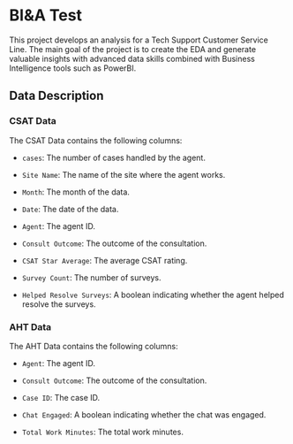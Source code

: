 # BI&A Test

This project develops an analysis for a Tech Support Customer Service Line. The main goal of the project is to create the EDA and generate valuable insights with advanced data skills combined with Business Intelligence tools such as PowerBI.

## Data Description

### CSAT Data

The CSAT Data contains the following columns:

- `cases`: The number of cases handled by the agent.

- `Site Name`: The name of the site where the agent works.

- `Month`: The month of the data.

- `Date`: The date of the data.

- `Agent`: The agent ID.

- `Consult Outcome`: The outcome of the consultation.

- `CSAT Star Average`: The average CSAT rating.

- `Survey Count`: The number of surveys.

- `Helped Resolve Surveys`: A boolean indicating whether the agent helped resolve the surveys.

### AHT Data

The AHT Data contains the following columns:

- `Agent`: The agent ID.

- `Consult Outcome`: The outcome of the consultation.

- `Case ID`: The case ID.

- `Chat Engaged`: A boolean indicating whether the chat was engaged.

- `Total Work Minutes`: The total work minutes.
